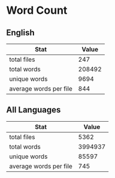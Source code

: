 # Word Count

## English

Stat | Value
---- | -----
total files | 247
total words | 208492
unique words | 9694
average words per file | 844

## All Languages

Stat | Value
---- | -----
total files | 5362
total words | 3994937
unique words | 85597
average words per file | 745
